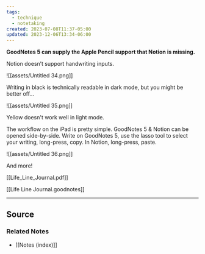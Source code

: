 ```yaml
---
tags:
  - technique
  - notetaking
created: 2023-07-08T11:37-05:00
updated: 2023-12-06T13:34-06:00
---
```

**GoodNotes 5 can supply the Apple Pencil support that Notion is missing.**

Notion doesn’t support handwriting inputs. 

![[assets/Untitled 34.png]]

Writing in black is technically readable in dark mode, but you might be better off...

![[assets/Untitled 35.png]]

Yellow doesn't work well in light mode. 

The workflow on the iPad is pretty simple. GoodNotes 5 & Notion can be opened side-by-side. Write on GoodNotes 5, use the lasso tool to select your writing, long-press, copy. In Notion, long-press, paste.

![[assets/Untitled 36.png]]

And more!

[[Life_Line_Journal.pdf]]

[[Life Line Journal.goodnotes]]

---

## Source


### Related Notes
- [[Notes (index)]]